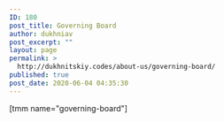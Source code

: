 ```yaml
---
ID: 180
post_title: Governing Board
author: dukhniav
post_excerpt: ""
layout: page
permalink: >
  http://dukhnitskiy.codes/about-us/governing-board/
published: true
post_date: 2020-06-04 04:35:30
---
```

[tmm name="governing-board"]